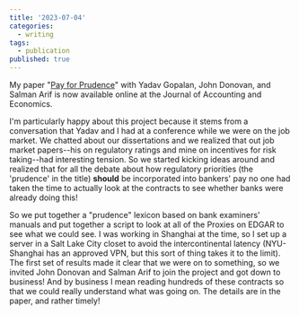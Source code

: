 ```yaml
---
title: '2023-07-04'
categories:
  - writing
tags:
  - publication
published: true
---
```


My paper "[Pay for Prudence](https://doi.org/10.1016/j.jacceco.2023.101619)" with Yadav Gopalan, John Donovan, and Salman Arif is now available online at the Journal of Accounting and Economics. 

I'm particularly happy about this project because it stems from a conversation that Yadav and I had at a conference while we were on the job market. We chatted about our dissertations and we realized that out job market papers--his on regulatory ratings and mine on incentives for risk taking--had interesting tension. So we started kicking ideas around and realized that for all the debate about how regulatory priorities (the 'prudence' in the title) __should__ be incorporated into bankers' pay no one had taken the time to actually look at the contracts to see whether banks were already doing this!

So we put together a "prudence" lexicon based on bank examiners' manuals and put together a script to look at all of the Proxies on EDGAR to see what we could see. I was working in Shanghai at the time, so I set up a server in a Salt Lake City closet to avoid the intercontinental latency (NYU-Shanghai has an approved VPN, but this sort of thing takes it to the limit). The first set of results made it clear that we were on to something, so we invited John Donovan and Salman Arif to join the project and got down to business! And by business I mean reading hundreds of these contracts so that we could really understand what was going on. The details are in the paper, and rather timely!
